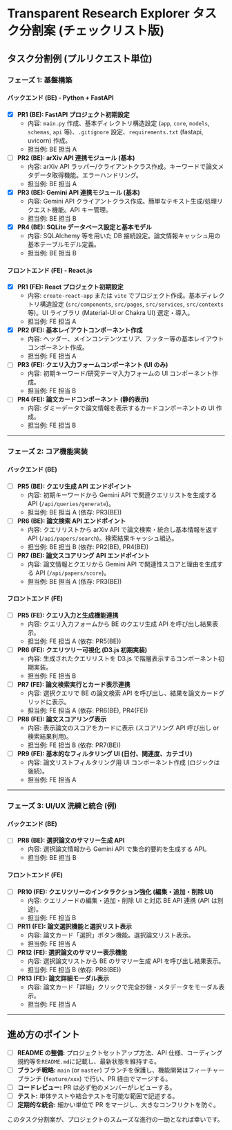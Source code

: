 # Transparent Research Explorer タスク分割案 (チェックリスト版)
## タスク分割例 (プルリクエスト単位)

### フェーズ 1: 基盤構築

#### バックエンド (BE) - Python + FastAPI

- [x] **PR1 (BE): FastAPI プロジェクト初期設定**
  - 内容: `main.py` 作成、基本ディレクトリ構造設定 (`app`, `core`, `models`, `schemas`, `api` 等)、`.gitignore` 設定、`requirements.txt` (fastapi, uvicorn) 作成。
  - 担当例: BE 担当 A
- [ ] **PR2 (BE): arXiv API 連携モジュール (基本)**
  - 内容: arXiv API ラッパー/クライアントクラス作成。キーワードで論文メタデータ取得機能。エラーハンドリング。
  - 担当例: BE 担当 A
- [x] **PR3 (BE): Gemini API 連携モジュール (基本)**
  - 内容: Gemini API クライアントクラス作成。簡単なテキスト生成/処理リクエスト機能。API キー管理。
  - 担当例: BE 担当 B
- [x] **PR4 (BE): SQLite データベース設定と基本モデル**
  - 内容: SQLAlchemy 等を用いた DB 接続設定。論文情報キャッシュ用の基本テーブルモデル定義。
  - 担当例: BE 担当 B

#### フロントエンド (FE) - React.js

- [x] **PR1 (FE): React プロジェクト初期設定**
  - 内容: `create-react-app` または `vite` でプロジェクト作成。基本ディレクトリ構造設定 (`src/components`, `src/pages`, `src/services`, `src/contexts` 等)。UI ライブラリ (Material-UI or Chakra UI) 選定・導入。
  - 担当例: FE 担当 A
- [x] **PR2 (FE): 基本レイアウトコンポーネント作成**
  - 内容: ヘッダー、メインコンテンツエリア、フッター等の基本レイアウトコンポーネント作成。
  - 担当例: FE 担当 A
- [ ] **PR3 (FE): クエリ入力フォームコンポーネント (UI のみ)**
  - 内容: 初期キーワード/研究テーマ入力フォームの UI コンポーネント作成。
  - 担当例: FE 担当 B
- [ ] **PR4 (FE): 論文カードコンポーネント (静的表示)**
  - 内容: ダミーデータで論文情報を表示するカードコンポーネントの UI 作成。
  - 担当例: FE 担当 B

---

### フェーズ 2: コア機能実装

#### バックエンド (BE)

- [ ] **PR5 (BE): クエリ生成 API エンドポイント**
  - 内容: 初期キーワードから Gemini API で関連クエリリストを生成する API (`/api/queries/generate`)。
  - 担当例: BE 担当 A (依存: PR3(BE))
- [ ] **PR6 (BE): 論文検索 API エンドポイント**
  - 内容: クエリリストから arXiv API で論文検索・統合し基本情報を返す API (`/api/papers/search`)。検索結果キャッシュ組込。
  - 担当例: BE 担当 B (依存: PR2(BE), PR4(BE))
- [ ] **PR7 (BE): 論文スコアリング API エンドポイント**
  - 内容: 論文情報とクエリから Gemini API で関連性スコアと理由を生成する API (`/api/papers/score`)。
  - 担当例: BE 担当 A (依存: PR3(BE))

#### フロントエンド (FE)

- [ ] **PR5 (FE): クエリ入力と生成機能連携**
  - 内容: クエリ入力フォームから BE のクエリ生成 API を呼び出し結果表示。
  - 担当例: FE 担当 A (依存: PR5(BE))
- [ ] **PR6 (FE): クエリツリー可視化 (D3.js 初期実装)**
  - 内容: 生成されたクエリリストを D3.js で階層表示するコンポーネント初期実装。
  - 担当例: FE 担当 B
- [ ] **PR7 (FE): 論文検索実行とカード表示連携**
  - 内容: 選択クエリで BE の論文検索 API を呼び出し、結果を論文カードグリッドに表示。
  - 担当例: FE 担当 A (依存: PR6(BE), PR4(FE))
- [ ] **PR8 (FE): 論文スコアリング表示**
  - 内容: 表示論文のスコアをカードに表示 (スコアリング API 呼び出し or 検索結果利用)。
  - 担当例: FE 担当 B (依存: PR7(BE))
- [ ] **PR9 (FE): 基本的なフィルタリング UI (日付、関連度、カテゴリ)**
  - 内容: 論文リストフィルタリング用 UI コンポーネント作成 (ロジックは後続)。
  - 担当例: FE 担当 A

---

### フェーズ 3: UI/UX 洗練と統合 (例)

#### バックエンド (BE)

- [ ] **PR8 (BE): 選択論文のサマリー生成 API**
  - 内容: 選択論文情報から Gemini API で集合的要約を生成する API。
  - 担当例: BE 担当 B

#### フロントエンド (FE)

- [ ] **PR10 (FE): クエリツリーのインタラクション強化 (編集・追加・削除 UI)**
  - 内容: クエリノードの編集・追加・削除 UI と対応 BE API 連携 (API は別途)。
  - 担当例: FE 担当 B
- [ ] **PR11 (FE): 論文選択機能と選択リスト表示**
  - 内容: 論文カード「選択」ボタン機能。選択論文リスト表示。
  - 担当例: FE 担当 A
- [ ] **PR12 (FE): 選択論文のサマリー表示機能**
  - 内容: 選択論文リストから BE のサマリー生成 API を呼び出し結果表示。
  - 担当例: FE 担当 B (依存: PR8(BE))
- [ ] **PR13 (FE): 論文詳細モーダル表示**
  - 内容: 論文カード「詳細」クリックで完全抄録・メタデータをモーダル表示。
  - 担当例: FE 担当 A

---

## 進め方のポイント

- [ ] **README の整備:** プロジェクトセットアップ方法、API 仕様、コーディング規約等を`README.md`に記載し、最新状態を維持する。
- [ ] **ブランチ戦略:** `main` (or `master`) ブランチを保護し、機能開発はフィーチャーブランチ (`feature/xxx`) で行い、PR 経由でマージする。
- [ ] **コードレビュー:** PR は必ず他のメンバーがレビューする。
- [ ] **テスト:** 単体テストや結合テストを可能な範囲で記述する。
- [ ] **定期的な統合:** 細かい単位で PR をマージし、大きなコンフリクトを防ぐ。

このタスク分割案が、プロジェクトのスムーズな進行の一助となれば幸いです。
